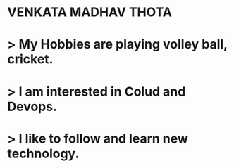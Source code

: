 # VENKATA MADHAV THOTA
# > My Hobbies are playing volley ball, cricket.
# > I am interested in Colud and Devops.
# > I like to follow and learn new technology.